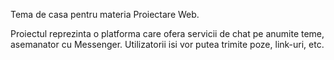 Tema de casa pentru materia Proiectare Web.

Proiectul reprezinta o platforma care ofera servicii de chat pe anumite teme, asemanator cu Messenger. Utilizatorii isi vor putea trimite poze, link-uri, etc.
